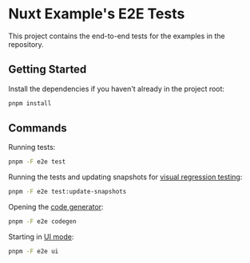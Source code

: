 # Nuxt Example's E2E Tests

This project contains the end-to-end tests for the examples in the repository.

## Getting Started

Install the dependencies if you haven't already in the project root:

```sh
pnpm install
```

## Commands

Running tests:

```sh
pnpm -F e2e test
```

Running the tests and updating snapshots for [visual regression testing](https://playwright.dev/docs/test-snapshots):

```sh
pnpm -F e2e test:update-snapshots
```

Opening the [code generator](https://playwright.dev/docs/codegen-intro#running-codegen):

```sh
pnpm -F e2e codegen
```

Starting in [UI mode](https://playwright.dev/docs/test-ui-mode):

```sh
pnpm -F e2e ui
```
